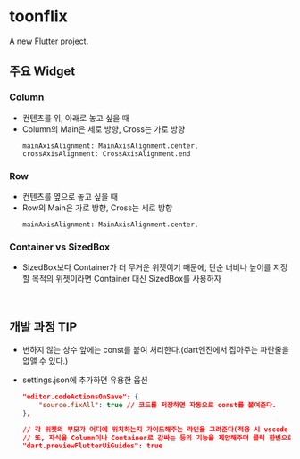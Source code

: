# toonflix

A new Flutter project.

## 주요 Widget

### Column

- 컨텐츠를 위, 아래로 놓고 싶을 때
- Column의 Main은 세로 방향, Cross는 가로 방향
  ```
  mainAxisAlignment: MainAxisAlignment.center,
  crossAxisAlignment: CrossAxisAlignment.end
  ```

### Row

- 컨텐츠를 옆으로 놓고 싶을 때
- Row의 Main은 가로 방향, Cross는 세로 방향
  ```
  mainAxisAlignment: MainAxisAlignment.center,
  ```

### Container vs SizedBox

- SizedBox보다 Container가 더 무거운 위젯이기 때문에, 단순 너비나 높이를 지정할 목적의 위젯이라면 Container 대신 SizedBox를 사용하자

<br>

## 개발 과정 TIP

- 변하지 않는 상수 앞에는 const를 붙여 처리한다.(dart엔진에서 잡아주는 파란줄을 없앨 수 있다.)
- settings.json에 추가하면 유용한 옵션

  ```json
  "editor.codeActionsOnSave": {
      "source.fixAll": true // 코드를 저장하면 자동으로 const를 붙여준다.
  },

  // 각 위젯의 부모가 어디에 위치하는지 가이드해주는 라인을 그려준다(적용 시 vscode 재시작 필요).
  // 또, 자식을 Column이나 Container로 감싸는 등의 기능을 제안해주며 클릭 한번으로 해당 작업을 실행할 수 있게 해준다.
  "dart.previewFlutterUiGuides": true

  ```
